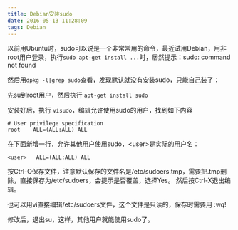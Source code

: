 ```yaml
---
title: Debian安装sudo
date: 2016-05-13 11:28:09
tags: Debian
---
```

以前用Ubuntu时，sudo可以说是一个非常常用的命令，最近试用Debian，用非root用户登录，执行`sudo apt-get install ...`时，居然提示：sudo: command not found

然后用`dpkg -l|grep sudo`查看，发现默认就没有安装sudo，只能自己装了：

先su到root用户，然后执行 `apt-get install sudo`

安装好后，执行 `visudo`，编辑允许使用sudo的用户，找到如下内容
``` text
# User privilege specification
root    ALL=(ALL:ALL) ALL
```

在下面新增一行，允许其他用户使用sudo，&lt;user&gt;是实际的用户名：
``` text
<user>   ALL=(ALL:ALL) ALL
```

按Ctrl-O保存文件，注意默认保存的文件名是/etc/sudoers.tmp，需要把.tmp删除，直接保存为/etc/sudoers，会提示是否覆盖，选择Yes。
然后按Ctrl-X退出编辑。

也可以用vi直接编辑/etc/sudoers文件，这个文件是只读的，保存时需要用 :wq!

修改后，退出su，这样，其他用户就能使用sudo了。
